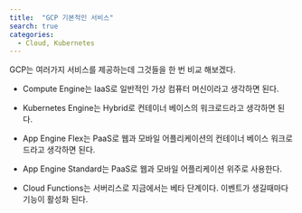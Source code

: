 ```yaml
---
title:  "GCP 기본적인 서비스"
search: true
categories: 
  - Cloud, Kubernetes
---
```

GCP는 여러가지 서비스를 제공하는데 그것들을 한 번 비교 해보겠다.

- Compute Engine는 IaaS로 일반적인 가상 컴퓨터 머신이라고 생각하면 된다.

- Kubernetes Engine는 Hybrid로 컨테이너 베이스의 워크로드라고 생각하면 된다.

- App Engine Flex는 PaaS로 웹과 모바일 어플리케이션의 컨테이너 베이스 워크로드라고 생각하면 된다. 

- App Engine Standard는 PaaS로 웹과 모바일 어플리케이션 위주로 사용한다.
    
- Cloud Functions는 서버리스로 지금에서는 베타 단계이다. 이벤트가 생길때마다 기능이 활성화 된다.